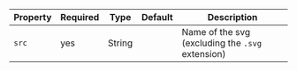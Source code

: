 Property | Required | Type | Default | Description
---------|----------|------|---------|------------
`src`    | yes | String | | Name of the svg (excluding the `.svg` extension)